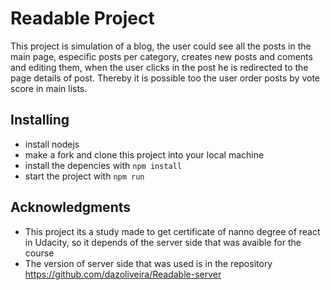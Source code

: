 # Readable Project

This project is simulation of a blog, the user could see all the posts in the main page, especific posts per category, creates new posts and coments and editing them, when the user clicks in the post he is redirected to the page details of post. Thereby it is possible too the user order posts by vote score in main lists.  


## Installing

* install nodejs
* make a fork and clone this project into your local machine
* install the depencies with `npm install`
* start the project with `npm run` 


## Acknowledgments

* This project its a study made to get certificate of nanno degree of react in Udacity, so it depends of the server side that was avaible for the course
* The version of server side that was used is in the repository https://github.com/dazoliveira/Readable-server
